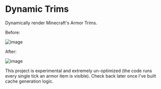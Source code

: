 # Dynamic Trims

Dynamically render Minecraft's Armor Trims.

Before:

![image](https://github.com/Andrew6rant/Dynamic-Trim/assets/57331134/77b334a7-b1ce-4564-835b-1327bb937402)


After:

![image](https://github.com/Andrew6rant/Dynamic-Trim/assets/57331134/c961970e-e850-46c3-acb1-972d4e298c3b)


This project is experimental and extremely un-optimized (the code runs every single tick an armor item is visible). Check back later once I've built cache generation logic.
